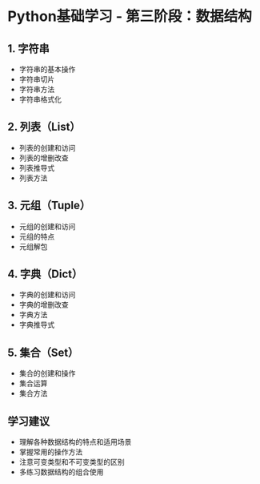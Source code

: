 # Python基础学习 - 第三阶段：数据结构

## 1. 字符串
- 字符串的基本操作
- 字符串切片
- 字符串方法
- 字符串格式化

## 2. 列表（List）
- 列表的创建和访问
- 列表的增删改查
- 列表推导式
- 列表方法

## 3. 元组（Tuple）
- 元组的创建和访问
- 元组的特点
- 元组解包

## 4. 字典（Dict）
- 字典的创建和访问
- 字典的增删改查
- 字典方法
- 字典推导式

## 5. 集合（Set）
- 集合的创建和操作
- 集合运算
- 集合方法

## 学习建议
- 理解各种数据结构的特点和适用场景
- 掌握常用的操作方法
- 注意可变类型和不可变类型的区别
- 多练习数据结构的组合使用 